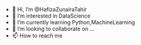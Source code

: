 - 👋 Hi, I’m @HafizaZunairaTahir
- 👀 I’m interested in DataScience
- 🌱 I’m currently learning Python,MachineLearning
- 💞️ I’m looking to collaborate on ...
- 📫 How to reach me 

<!---
HafizaZunairaTahir/HafizaZunairaTahir is a ✨ special ✨ repository because its `README.md` (this file) appears on your GitHub profile.
You can click the Preview link to take a look at your changes.
--->
